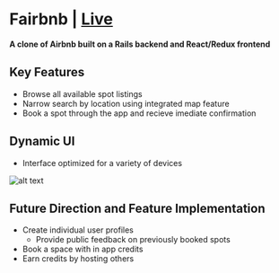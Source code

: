 # Fairbnb | [Live](https://fairbnb.markvincent.dev)

**A clone of Airbnb built on a Rails backend and React/Redux frontend**

## Key Features

* Browse all available spot listings
* Narrow search by location using integrated map feature
* Book a spot through the app and recieve imediate confirmation

## Dynamic UI
* Interface optimized for a variety of devices

![alt text](https://media.giphy.com/media/PNufELPcE06BACPItz/giphy.gif "Dynamic UI")

## 

## Future Direction and Feature Implementation

* Create individual user profiles
  * Provide public feedback on previously booked spots
* Book a space with in app credits
* Earn credits by hosting others



